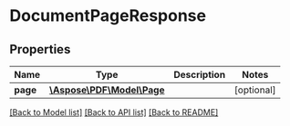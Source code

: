 # DocumentPageResponse

## Properties
Name | Type | Description | Notes
------------ | ------------- | ------------- | -------------
**page** | [**\Aspose\PDF\Model\Page**](Page.md) |  | [optional] 

[[Back to Model list]](../README.md#documentation-for-models) [[Back to API list]](../README.md#documentation-for-api-endpoints) [[Back to README]](../README.md)


